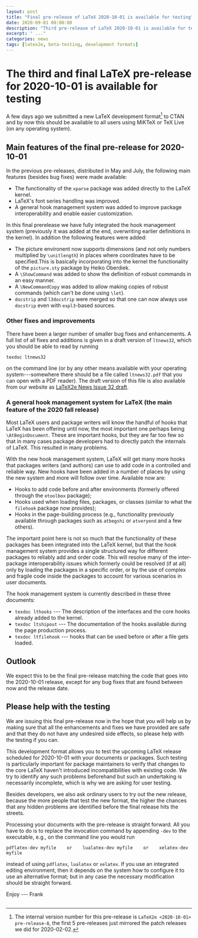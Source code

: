 ```yaml
---
layout: post
title: "Final pre-release of LaTeX 2020-10-01 is available for testing"
date: 2020-09-01 00:00:00
description: "Third pre-release of LaTeX 2020-10-01 is available for testing"
excerpt: " ..."
categories: news
tags: [latex2e, beta-testing, development formats]
---
```


# The third and final LaTeX pre-release for 2020-10-01 is available for testing

A few days ago we submitted a new LaTeX development format[^1] to CTAN
and by now this should be available to all users using MiKTeX or TeX
Live (on any operating system).


## Main features of the final pre-release for 2020-10-01

In the previous pre-releases, distributed in May and July, the following main
features (besides bug fixes) were made available:

  - The functionality of the `xparse` package was added directly to the LaTeX kernel.
  - LaTeX's font series handling was improved.
  - A general hook management system was added to improve package
    interoperability and enable easier customization.

In this final prerelease we have fully integrated the hook management
system (previously it was added at the end, overwriting earlier
definitions in the kernel). In addition the following features were added:

 - The picture environent now supports dimensions (and not only
   numbers multiplied by `\unitlength`) in places where coordinates
   have to be specified.This is basically incorporating into the kernel
   the functionality of the `picture.sty` package by Heiko Oberdiek.
 - A `\ShowCommand` was added to show the definition of robust
   commands in an easy manner.
 - A `\NewCommandCopy` was added to allow making copies of robust
   commands (which can't be done using `\let`).
 - `docstrip` and `l3docstrip` were merged so that one can now always
   use `docstrip` even with `expl3`-based sources.

### Other fixes and improvements

There have been a larger number of smaller bug fixes and enhancements.
A full list of all fixes and additions is given in a draft version of `ltnews32`,
which you should be able to read by running

```
texdoc ltnews32
```

on the command line (or by any other means available with your operating
system---somewhere there should be a file called `ltnews32.pdf` that
you can open with a PDF reader). The draft version of this file is also available from our website as
<a href="{{site.baseurl}}/news/latex2e-news/ltnews32.pdf" target="_blank" onclick="vgwPixelCall('ae10a427f62847639c5aadcc05cea97b');">LaTeX2e News Issue 32 draft</a>.


### A general hook management system for LaTeX (the main feature of the 2020 fall release)

Most LaTeX users and package writers will know the handful of hooks
that LaTeX has been offering until now, the most important one perhaps
being `\AtBeginDocument`. These are important hooks, but they are far
too few so that in many cases package developers had to directly patch
the internals of LaTeX.  This resulted in many problems.


With the new hook management system, LaTeX will get many more hooks
that packages writers (and authors) can use to add code in a
controlled and reliable way.  New hooks have been added in a number of
places by using the new system and more will follow over
time. Available now are:
 - Hooks to add code before and after environments (formerly offered
   through the `etoolbox` package);
 - Hooks used when loading files, packages, or classes (similar to
   what the `filehook` package now provides);
 - Hooks in the page-building process (e.g., functionality previously
   available through packages such as `atbegshi` or `atveryend` and a
   few others).

The important point here is not so much that the functionality of these
packages has been integrated into the LaTeX kernel, but that the
hook management system provides a single structured way for different packages 
to reliably add and order 
code.  This will resolve
many of the inter-package interoperability issues which formerly
could be resolved (if at all) only by loading the packages in a specific order, 
or by the use of complex and fragile code inside the packages to account
for various scenarios in user documents.

The hook management system is currently described in these three documents:

 - `texdoc lthooks`  --- The description of the interfaces and the core
   hooks already added to the kernel.
 - `texdoc ltshipout` --- The documentation of the hooks available
   during the page production process.
 - `texdoc ltfilehook` --- hooks that can be used before or after a file gets loaded. 

## Outlook

We expect this to be the final pre-release matching the code that goes
into the 2020-10-01 release, except for any bug fixes that are found
between now and the release date.




## Please help with the testing

We are issuing this final pre-release now in the hope that you will help us by
making sure that all the enhancements and fixes we have provided are safe and that
they do not have any undesired side effects, so please help with the testing if
you can.

This development format allows you to test the upcoming LaTeX release scheduled
for 2020-10-01 with your documents or packages. Such testing is
particularly important for package maintainers to verify that changes
to the core LaTeX haven't introduced incompatibilities with existing
code. We try to identify any such problems beforehand but such an
undertaking is necessarily incomplete, which is why we are asking for user
testing.

Besides developers, we also ask ordinary users to try out the new
release, because the more people that test the new
format, the higher the chances that any hidden problems are identified
before the final release hits the streets.

Processing your documents with the pre-release is straight forward. All
you have to do is to replace the invocation command by appending
`-dev` to the executable, e.g., on the command line you would run

```
pdflatex-dev myfile    or    lualatex-dev myfile    or    xelatex-dev myfile
```

instead of using `pdflatex`, `lualatex` or `xelatex`. If you use an
integrated editing environment, then it depends on the system 
how to configure it to use an alternative format; but in any case the necessary
modification should be straight forward.




Enjoy --- Frank


[^1]: The internal version number for this pre-release is `LaTeX2e <2020-10-01> pre-release-8`, the first 5 pre-releases just mirrored the patch releases we did for 2020-02-02.

<img src="https://ssl-vg03.met.vgwort.de/na/03770697eae2427c8a6bfe7e9b8ab332" width="1" height="1" alt="">
